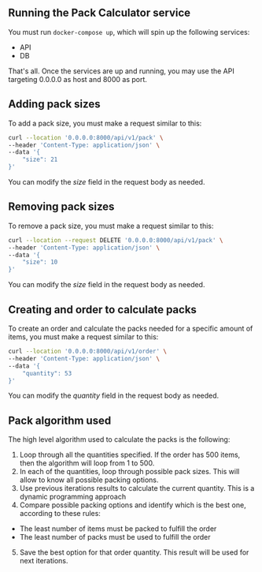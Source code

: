 ## Running the Pack Calculator service
You must run `docker-compose up`, which will spin up the following services:
- API
- DB

That's all. Once the services are up and running, you may use the API targeting 0.0.0.0 as host and 8000 as port.

## Adding pack sizes

To add a pack size, you must make a request similar to this:

```bash
curl --location '0.0.0.0:8000/api/v1/pack' \
--header 'Content-Type: application/json' \
--data '{
    "size": 21
}'
```

You can modify the *size* field in the request body as needed.

## Removing pack sizes

To remove a pack size, you must make a request similar to this:

```bash
curl --location --request DELETE '0.0.0.0:8000/api/v1/pack' \
--header 'Content-Type: application/json' \
--data '{
    "size": 10
}'
```

You can modify the *size* field in the request body as needed.

## Creating and order to calculate packs

To create an order and calculate the packs needed for a specific amount of items, you must make a request similar to this:

```bash
curl --location '0.0.0.0:8000/api/v1/order' \
--header 'Content-Type: application/json' \
--data '{
    "quantity": 53
}'
```

You can modify the *quantity* field in the request body as needed.

## Pack algorithm used

The high level algorithm used to calculate the packs is the following:

1. Loop through all the quantities specified. If the order has 500 items, then the algorithm will loop from 1 to 500.
2. In each of the quantities, loop through possible pack sizes. This will allow to know all possible packing options.
3. Use previous iterations results to calculate the current quantity. This is a dynamic programming approach
4. Compare possible packing options and identify which is the best one, according to these rules:
- The least number of items must be packed to fulfill the order
- The least number of packs must be used to fulfill the order
5. Save the best option for that order quantity. This result will be used for next iterations.

